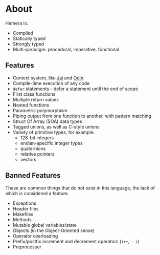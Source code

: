 # About

Hemera is:

* Compiled
* Statically typed
* Strongly typed
* Multi-paradigm: procedural, imperative, functional

## Features

* Context system, like [Jai](https://jai.community/) and [Odin](https://odin-lang.org/)
* Compile-time execution of any code
* `defer` statements - defer a statement until the end of scope
* First class functions
* Multiple return values
* Nested functions
* Parametric polymorphism
* Piping output from one function to another, with pattern matching
* Struct Of Array (SOA) data types
* Tagged unions, as well as C-style unions
* Variety of primitive types, for example:
    * 128-bit integers
    * endian-specific integer types
    * quaternions
    * relative pointers
    * vectors

## Banned Features

These are common things that do not exist in this language, the lack of which is considered a feature.

* Exceptions
* Header files
* Makefiles
* Methods
* Mutable global variables/state
* Objects (in the Object-Oriented sense)
* Operator overloading
* Prefix/postfix increment and decrement operators (`i++`, `--i`)
* Preprocessor
